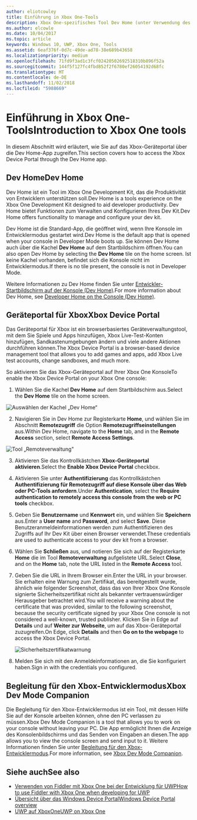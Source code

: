 ```yaml
---
author: eliotcowley
title: Einführung in Xbox One-Tools
description: Xbox One-spezifisches Tool Dev Home (unter Verwendung des Windows Device Portal).
ms.author: elcowle
ms.date: 10/04/2017
ms.topic: article
keywords: Windows 10, UWP, Xbox One, Tools
ms.assetid: 6eaf376f-0d7c-49de-ad78-38e689b43658
ms.localizationpriority: medium
ms.openlocfilehash: 71fd9f3ad1c3fcf02420502692518310b896f52a
ms.sourcegitcommit: 144f5f127fc4fbd852f2f6780ef26054192d68fc
ms.translationtype: MT
ms.contentlocale: de-DE
ms.lasthandoff: 11/02/2018
ms.locfileid: "5988669"
---
```

# <a name="introduction-to-xbox-one-tools"></a><span data-ttu-id="f301d-104">Einführung in Xbox One-Tools</span><span class="sxs-lookup"><span data-stu-id="f301d-104">Introduction to Xbox One tools</span></span>

<span data-ttu-id="f301d-105">In diesem Abschnitt wird erläutert, wie Sie auf das Xbox-Geräteportal über die Dev Home-App zugreifen.</span><span class="sxs-lookup"><span data-stu-id="f301d-105">This section covers how to access the Xbox Device Portal through the Dev Home app.</span></span>

## <a name="dev-home"></a><span data-ttu-id="f301d-106">Dev Home</span><span class="sxs-lookup"><span data-stu-id="f301d-106">Dev Home</span></span>

<span data-ttu-id="f301d-107">Dev Home ist ein Tool im Xbox One Development Kit, das die Produktivität von Entwicklern unterstützen soll.</span><span class="sxs-lookup"><span data-stu-id="f301d-107">Dev Home is a tools experience on the Xbox One Development Kit designed to aid developer productivity.</span></span> <span data-ttu-id="f301d-108">Dev Home bietet Funktionen zum Verwalten und Konfigurieren Ihres Dev Kit.</span><span class="sxs-lookup"><span data-stu-id="f301d-108">Dev Home offers functionality to manage and configure your dev kit.</span></span>

<span data-ttu-id="f301d-109">Dev Home ist die Standard-App, die geöffnet wird, wenn Ihre Konsole im Entwicklermodus gestartet wird.</span><span class="sxs-lookup"><span data-stu-id="f301d-109">Dev Home is the default app that is opened when your console in Developer Mode boots up.</span></span> <span data-ttu-id="f301d-110">Sie können Dev Home auch über die Kachel **Dev Home** auf dem Startbildschirm öffnen.</span><span class="sxs-lookup"><span data-stu-id="f301d-110">You can also open Dev Home by selecting the **Dev Home** tile on the home screen.</span></span> <span data-ttu-id="f301d-111">Ist keine Kachel vorhanden, befindet sich die Konsole nicht im Entwicklermodus.</span><span class="sxs-lookup"><span data-stu-id="f301d-111">If there is no tile present, the console is not in Developer Mode.</span></span>

<span data-ttu-id="f301d-112">Weitere Informationen zu Dev Home finden Sie unter [Entwickler-Startbildschirm auf der Konsole (Dev Home)](dev-home.md).</span><span class="sxs-lookup"><span data-stu-id="f301d-112">For more information about Dev Home, see [Developer Home on the Console (Dev Home)](dev-home.md).</span></span>

## <a name="xbox-device-portal"></a><span data-ttu-id="f301d-113">Geräteportal für Xbox</span><span class="sxs-lookup"><span data-stu-id="f301d-113">Xbox Device Portal</span></span>
<span data-ttu-id="f301d-114">Das Geräteportal für Xbox ist ein browserbasiertes Geräteverwaltungstool, mit dem Sie Spiele und Apps hinzufügen, Xbox Live-Test-Konten hinzufügen, Sandkastenumgebungen ändern und viele andere Aktionen durchführen können.</span><span class="sxs-lookup"><span data-stu-id="f301d-114">The Xbox Device Portal is a browser-based device management tool that allows you to add games and apps, add Xbox Live test accounts, change sandboxes, and much more.</span></span>

<span data-ttu-id="f301d-115">So aktivieren Sie das Xbox-Geräteportal auf Ihrer Xbox One Konsole</span><span class="sxs-lookup"><span data-stu-id="f301d-115">To enable the Xbox Device Portal on your Xbox One console:</span></span>

1. <span data-ttu-id="f301d-116">Wählen Sie die Kachel **Dev Home** auf dem Startbildschirm aus.</span><span class="sxs-lookup"><span data-stu-id="f301d-116">Select the **Dev Home** tile on the home screen.</span></span>

  ![Auswählen der Kachel „Dev Home“](images/introduction-to-xbox-one-tools-1.png)

2. <span data-ttu-id="f301d-118">Navigieren Sie in Dev Home zur Registerkarte **Home**, und wählen Sie im Abschnitt **Remotezugriff** die Option **Remotezugriffseinstellungen** aus.</span><span class="sxs-lookup"><span data-stu-id="f301d-118">Within Dev Home, navigate to the **Home** tab, and in the **Remote Access** section, select **Remote Access Settings**.</span></span>

  ![Tool „Remoteverwaltung"](images/introduction-to-xbox-one-tools-2.png)

3. <span data-ttu-id="f301d-120">Aktivieren Sie das Kontrollkästchen **Xbox-Geräteportal aktivieren**.</span><span class="sxs-lookup"><span data-stu-id="f301d-120">Select the **Enable Xbox Device Portal** checkbox.</span></span>

4. <span data-ttu-id="f301d-121">Aktivieren Sie unter **Authentifizierung** das Kontrollkästchen **Authentifizierung für Remotezugriff auf diese Konsole über das Web oder PC-Tools anfordern**.</span><span class="sxs-lookup"><span data-stu-id="f301d-121">Under **Authentication**, select the **Require authentication to remotely access this console from the web or PC tools** checkbox.</span></span>

5. <span data-ttu-id="f301d-122">Geben Sie **Benutzername** und __Kennwort__ ein, und wählen Sie **Speichern** aus.</span><span class="sxs-lookup"><span data-stu-id="f301d-122">Enter a **User name** and __Password__, and select **Save**.</span></span> <span data-ttu-id="f301d-123">Diese Benutzeranmeldeinformationen werden zum Authentifizieren des Zugriffs auf Ihr Dev Kit über einen Browser verwendet.</span><span class="sxs-lookup"><span data-stu-id="f301d-123">These credentials are used to authenticate access to your dev kit from a browser.</span></span>

6. <span data-ttu-id="f301d-124">Wählen Sie **Schließen** aus, und notieren Sie sich auf der Registerkarte **Home** die im Tool **Remoteverwaltung** aufgelistete URL.</span><span class="sxs-lookup"><span data-stu-id="f301d-124">Select **Close**, and on the **Home** tab, note the URL listed in the **Remote Access** tool.</span></span>

7. <span data-ttu-id="f301d-125">Geben Sie die URL in Ihrem Browser ein.</span><span class="sxs-lookup"><span data-stu-id="f301d-125">Enter the URL in your browser.</span></span> <span data-ttu-id="f301d-126">Sie erhalten eine Warnung zum Zertifikat, das bereitgestellt wurde, ähnlich wie folgender Screenshot, dass das von Ihrer Xbox One Konsole signierte Sicherheitszertifikat nicht als bekannter vertrauenswürdiger Herausgeber betrachtet wird.</span><span class="sxs-lookup"><span data-stu-id="f301d-126">You will receive a warning about the certificate that was provided, similar to the following screenshot, because the security certificate signed by your Xbox One console is not considered a well-known, trusted publisher.</span></span> <span data-ttu-id="f301d-127">Klicken Sie in Edge auf **Details** und auf **Weiter zur Webseite**, um auf das Xbox-Geräteportal zuzugreifen.</span><span class="sxs-lookup"><span data-stu-id="f301d-127">On Edge, click **Details** and then **Go on to the webpage** to access the Xbox Device Portal.</span></span>

    ![Sicherheitszertifikatwarnung](images/introduction-to-xbox-one-tools-3.png)

8. <span data-ttu-id="f301d-129">Melden Sie sich mit den Anmeldeinformationen an, die Sie konfiguriert haben.</span><span class="sxs-lookup"><span data-stu-id="f301d-129">Sign in with the credentials you configured.</span></span>

## <a name="xbox-dev-mode-companion"></a><span data-ttu-id="f301d-130">Begleitung für den Xbox-Entwicklermodus</span><span class="sxs-lookup"><span data-stu-id="f301d-130">Xbox Dev Mode Companion</span></span>
<span data-ttu-id="f301d-131">Die Begleitung für den Xbox-Entwicklermodus ist ein Tool, mit dessen Hilfe Sie auf der Konsole arbeiten können, ohne den PC verlassen zu müssen.</span><span class="sxs-lookup"><span data-stu-id="f301d-131">Xbox Dev Mode Companion is a tool that allows you to work on your console without leaving your PC.</span></span> <span data-ttu-id="f301d-132">Die App ermöglicht Ihnen die Anzeige des Konsolenbildschirms und das Senden von Eingaben an diesen.</span><span class="sxs-lookup"><span data-stu-id="f301d-132">The app allows you to view the console screen and send input to it.</span></span> <span data-ttu-id="f301d-133">Weitere Informationen finden Sie unter [Begleitung für den Xbox-Entwicklermodus](xbox-dev-mode-companion.md).</span><span class="sxs-lookup"><span data-stu-id="f301d-133">For more information, see [Xbox Dev Mode Companion](xbox-dev-mode-companion.md).</span></span>

## <a name="see-also"></a><span data-ttu-id="f301d-134">Siehe auch</span><span class="sxs-lookup"><span data-stu-id="f301d-134">See also</span></span>
- [<span data-ttu-id="f301d-135">Verwenden von Fiddler mit Xbox One bei der Entwicklung für UWP</span><span class="sxs-lookup"><span data-stu-id="f301d-135">How to use Fiddler with Xbox One when developing for UWP</span></span>](uwp-fiddler.md)
- [<span data-ttu-id="f301d-136">Übersicht über das Windows Device Portal</span><span class="sxs-lookup"><span data-stu-id="f301d-136">Windows Device Portal overview</span></span>](../debug-test-perf/device-portal.md)
- [<span data-ttu-id="f301d-137">UWP auf XboxOne</span><span class="sxs-lookup"><span data-stu-id="f301d-137">UWP on Xbox One</span></span>](index.md)